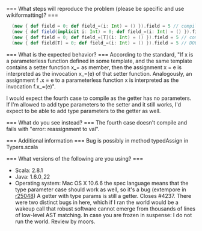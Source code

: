 === What steps will reproduce the problem (please be specific and use wikiformatting)? ===
```scala
  (new { def field = 0; def field_=(i: Int) = () }).field = 5 // compiles as expected
  (new { def field(implicit i: Int) = 0; def field_=(i: Int) = () }).field = 5 // compiles even with implicit params on getter
  (new { def field = 0; def field_=[T](i: Int) = () }).field = 5 // compiles with type param on setter
  (new { def field[T] = 0; def field_=(i: Int) = () }).field = 5 // DOESN'T COMPILE
```



=== What is the expected behavior? ===
According to the standard, "If x is a parameterless function defined in some template, and the same template contains a setter function x_= as member, then the assignment x = e is interpreted as the invocation x_=(e) of that setter function. Analogously, an assignment f .x = e to a parameterless function x is interpreted as the invocation f.x_=(e)".

I would expect the fourth case to compile as the getter has no parameters.
If I'm allowed to add type parameters to the setter and it still works, I'd expect to be able to add type parameters to the getter as well.


=== What do you see instead? ===
The fourth case doesn't compile and fails with "error: reassignment to val".

=== Additional information ===
Bug is possibly in method typedAssign in Typers.scala

=== What versions of the following are you using? ===
  - Scala: 2.8.1
  - Java: 1.6.0_22
  - Operating system: Mac OS X 10.6.6
the spec language means that the type parameter case should work as well, so it's a bug
(extempore in [r25048](https://codereview.scala-lang.org/fisheye/changelog/scala-svn?cs=25048)) A getter with type params is still a getter.  Closes #4237.
There were two distinct bugs in here, which if I ran the world
would be a wakeup call that robust software cannot emerge from
thousands of lines of low-level AST matching.  In case you are
frozen in suspense: I do not run the world.  Review by moors.
